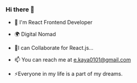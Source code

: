 ### Hi there 👋

- 🔭 I'm React Frontend Developer

- 🌍 Digital Nomad

- 🤝I can Collaborate for React.js...

- 📫 You can reach me at e.kaya0101@gmail.com

- ⚡Everyone in my life is a part of my dreams.



